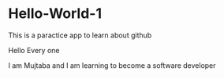 # Hello-World-1
This is a paractice app to learn about github

Hello Every one

I am Mujtaba and I am learning to become a software developer

